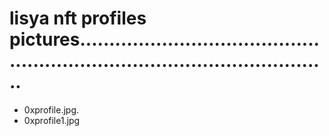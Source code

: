 # lisya nft profiles pictures................................................................................................
- 0xprofile.jpg.
- 0xprofile1.jpg
